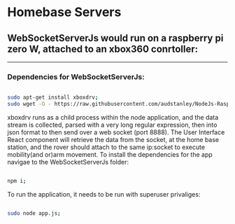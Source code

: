 # Homebase Servers


## WebSocketServerJs would run on a raspberry pi zero W, attached to an xbox360 conrtoller:

-----

### Dependencies for WebSocketServerJs:

```sh

sudo apt-get install xboxdrv;
sudo wget -O - https://raw.githubusercontent.com/audstanley/NodeJs-Raspberry-Pi/master/Install-Node.sh | bash

```

xboxdrv runs as a child process within the node application, and the data stream is collected, parsed with a
very long regular expression, then into json format to then send over a web socket (port 8888).  The User Interface
React component will retrieve the data from the socket, at the home base station, and the rover should attach to the same
ip:socket to execute mobility(and or)arm movement.  To install the dependencies for the app navigae to the WebSocketServerJs folder:

```sh

npm i;

```

To run the application, it needs to be run with superuser privaliges:

```sh

sudo node app.js;

```
